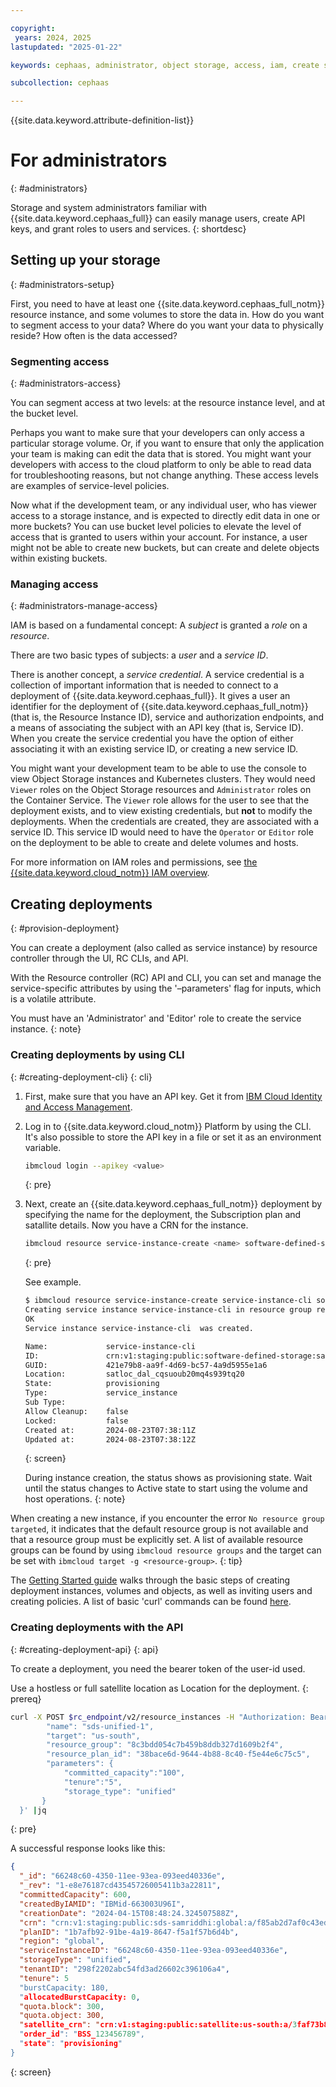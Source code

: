 ```yaml
---

copyright:
 years: 2024, 2025
lastupdated: "2025-01-22"

keywords: cephaas, administrator, object storage, access, iam, create service instance, deployment

subcollection: cephaas

---
```


{{site.data.keyword.attribute-definition-list}}


# For administrators
{: #administrators}

Storage and system administrators familiar with {{site.data.keyword.cephaas_full}} can easily manage users, create API keys, and grant roles to users and services.
{: shortdesc}



## Setting up your storage
{: #administrators-setup}

First, you need to have at least one {{site.data.keyword.cephaas_full_notm}} resource instance, and some volumes to store the data in. How do you want to segment access to your data? Where do you want your data to physically reside? How often is the data accessed?

### Segmenting access
{: #administrators-access}

You can segment access at two levels: at the resource instance level, and at the bucket level.

Perhaps you want to make sure that your developers can only access a particular storage volume. Or, if you want to ensure that only the application your team is making can edit the data that is stored. You might want your developers with access to the cloud platform to only be able to read data for troubleshooting reasons, but not change anything. These access levels are examples of service-level policies.

Now what if the development team, or any individual user, who has viewer access to a storage instance, and is expected to directly edit data in one or more buckets? You can use bucket level policies to elevate the level of access that is granted to users within your account. For instance, a user might not be able to create new buckets, but can create and delete objects within existing buckets.

### Managing access
{: #administrators-manage-access}

IAM is based on a fundamental concept: A _subject_ is granted a _role_ on a _resource_.

There are two basic types of subjects: a _user_ and a _service ID_.

There is another concept, a _service credential_. A service credential is a collection of important information that is needed to connect to a deployment of {{site.data.keyword.cephaas_full}}. It gives a user an identifier for the deployment of {{site.data.keyword.cephaas_full_notm}} (that is, the Resource Instance ID), service and authorization endpoints, and a means of associating the subject with an API key (that is, Service ID). When you create the service credential you have the option of either associating it with an existing service ID, or creating a new service ID.

You might want your development team to be able to use the console to view Object Storage instances and Kubernetes clusters. They would need `Viewer` roles on the Object Storage resources and `Administrator` roles on the Container Service. The `Viewer` role allows for the user to see that the deployment exists, and to view existing credentials, but **not** to modify the deployments. When the credentials are created, they are associated with a service ID. This service ID would need to have the `Operator` or `Editor` role on the deployment to be able to create and delete volumes and hosts.

For more information on IAM roles and permissions, see [the {{site.data.keyword.cloud_notm}} IAM overview](/docs/cephaas?topic=cephaas-iam-overview).


## Creating deployments
{: #provision-deployment}

You can create a deployment (also called as service instance) by resource controller through the UI, RC CLIs, and API.

With the Resource controller (RC) API and CLI, you can set and manage the service-specific attributes by using the '–parameters' flag for inputs, which is a volatile attribute.

You must have an 'Administrator' and 'Editor' role to create the service instance.
{: note}

### Creating deployments by using CLI
{: #creating-deployment-cli}
{: cli}

1. First, make sure that you have an API key. Get it from [IBM Cloud Identity and Access Management](https://cloud.ibm.com/iam/apikeys).

2. Log in to {{site.data.keyword.cloud_notm}} Platform by using the CLI. It's also possible to store the API key in a file or set it as an environment variable.

    ```sh
    ibmcloud login --apikey <value>
    ```
    {: pre}

3. Next, create an {{site.data.keyword.cephaas_full_notm}} deployment by specifying the name for the deployment, the Subscription plan and satallite details. Now you have a CRN for the instance.

    ```sh
    ibmcloud resource service-instance-create <name> software-defined-storage <plan id> <catalog satellite location> -p '{"satellite_crn": <satellite_location_crn>, "order_id": <order_id>}' -g <resource_group_name>
    ```
    {: pre}

    See example.

    ```sh
    $ ibmcloud resource service-instance-create service-instance-cli software-defined-storage 38bacce6d-9644-4b88-8v40-f5e44e6c75c5 satloc_dal_cqsuoub20mq4s939tq20 -p '{"satellite_crn"}: "crn:v1:staging:public:satellite:us-south:a/3faf73b8d12b47fa6ce87494f8ae7686:cqsuoub20mq4s939tq20::","order_id":"account-1"}' -g resource-group-1
    Creating service instance service-instance-cli in resource group resource-group-1 of account account-1 as user@company.com...
    OK
    Service instance service-instance-cli  was created.

    Name:             service-instance-cli
    ID:               crn:v1:staging:public:software-defined-storage:satloc_dal_cqsuoub20mq4s939tq20:a/3faf73b8d12b47fa6ce87494f8ae7686:421e79b8-aa9f-4d69-bc57-4a9d5955e1a6::
    GUID:             421e79b8-aa9f-4d69-bc57-4a9d5955e1a6
    Location:         satloc_dal_cqsuoub20mq4s939tq20
    State:            provisioning
    Type:             service_instance
    Sub Type:
    Allow Cleanup:    false
    Locked:           false
    Created at:       2024-08-23T07:38:11Z
    Updated at:       2024-08-23T07:38:12Z
    ```
    {: screen}


    During instance creation, the status shows as provisioning state. Wait until the status changes to Active state to start using the volume and host operations.
    {: note}


When creating a new instance, if you encounter the error `No resource group targeted`, it indicates that the default resource group is not available and that a resource group must be explicitly set. A list of available resource groups can be found by using `ibmcloud resource groups` and the target can be set with `ibmcloud target -g <resource-group>`.
{: tip}



The [Getting Started guide](/docs/cephaas?topic=cephaas-getting-started) walks through the basic steps of creating deployment instances, volumes and objects, as well as inviting users and creating policies. A list of basic 'curl' commands can be found [here](/docs/cephaas?topic=cephaas-curl).


### Creating deployments with the API
{: #creating-deployment-api}
{: api}


To create a deployment, you need the bearer token of the user-id used.

Use a hostless or full satellite location as Location for the deployment.
{: prereq}

```sh
curl -X POST $rc_endpoint/v2/resource_instances -H "Authorization: Bearer $token" -H 'Content-Type: application/json' -d '{
        "name": "sds-unified-1",
        "target": "us-south",
        "resource_group": "8c3bdd054c7b459b8ddb327d1609b2f4",
        "resource_plan_id": "38bace6d-9644-4b88-8c40-f5e44e6c75c5",
        "parameters": {
            "committed_capacity":"100",
            "tenure":"5",
            "storage_type": "unified"
       }
  }' |jq
```
{: pre}

A successful response looks like this:

```json
{
  "_id": "66248c60-4350-11ee-93ea-093eed40336e",
  "_rev": "1-e8e76187cd43545726005411b3a22811",
  "committedCapacity": 600,
  "createdByIAMID": "IBMid-663003U96I",
  "creationDate": "2024-04-15T08:48:24.324507588Z",
  "crn": "crn:v1:staging:public:sds-samriddhi:global:a/f85ab2d7af0c43edbdf7d47241a9494f:66248c60-4350-11ee-93ea-093eed40336e::",
  "planID": "1b7afb92-91be-4a19-8647-f5a1f57b6d4b",
  "region": "global",
  "serviceInstanceID": "66248c60-4350-11ee-93ea-093eed40336e",
  "storageType": "unified",
  "tenantID": "298f2202abc54fd3ad26602c396106a4",
  "tenure": 5
  "burstCapacity: 180,
  "allocatedBurstCapacity: 0,
  "quota.block": 300,
  "quota.object: 300,
  "satellite_crn": "crn:v1:staging:public:satellite:us-south:a/3faf73b8d12b47fa6ce87494f8ae7686:coss5vm20tfjc8f72430::"
  "order_id": "BSS_123456789",
  "state": "provisioning"
}
```
{: screen}
